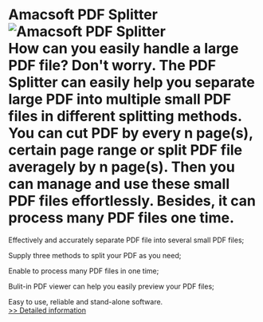 # Amacsoft PDF Splitter<br />![Amacsoft PDF Splitter](https://mycommerce.akamaized.net/api/pimages/P300924599/BIG/300924599.PNG)<br />How can you easily handle a large PDF file? Don't worry. The PDF Splitter can easily help you separate large PDF into multiple small PDF files in different splitting methods. You can cut PDF by every n page(s), certain page range or split PDF file averagely by n page(s). Then you can manage and use these small PDF files effortlessly. Besides, it can process many PDF files one time.

Effectively and accurately separate PDF file into several small PDF files;

Supply three methods to split your PDF as you need;

Enable to process many PDF files in one time;

Bulit-in PDF viewer can help you easily preview your PDF files;

Easy to use, reliable and stand-alone software.<br />[>> Detailed information](https://secure.shareit.com/shareit/product.html?productid=300924599&affiliateid=200057808)
